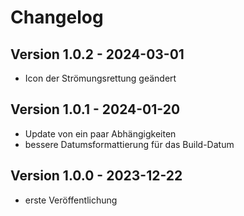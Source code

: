 # Changelog

## Version 1.0.2 - 2024-03-01

- Icon der Strömungsrettung geändert


## Version 1.0.1 - 2024-01-20

- Update von ein paar Abhängigkeiten
- bessere Datumsformattierung für das Build-Datum


## Version 1.0.0 - 2023-12-22

- erste Veröffentlichung

